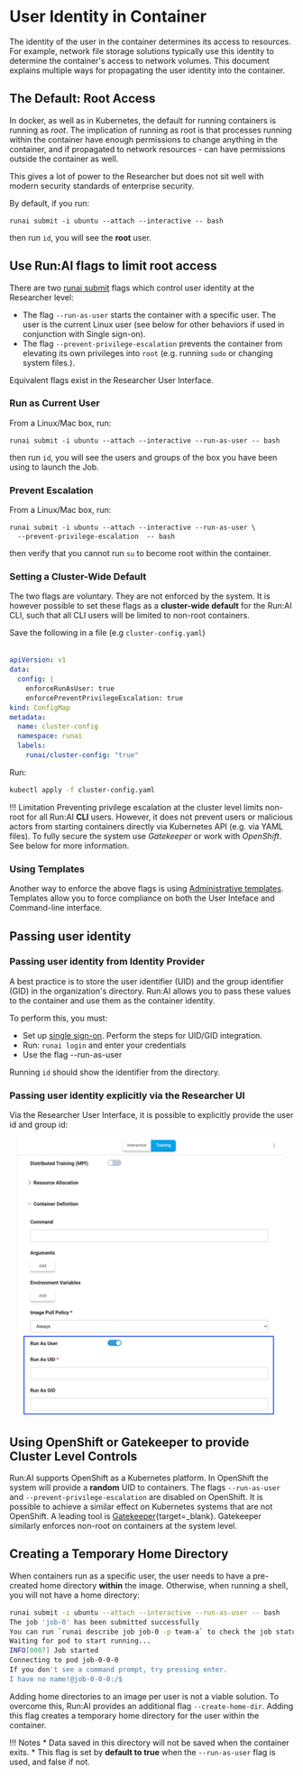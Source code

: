 
# User Identity in Container

The identity of the user in the container determines its access to resources. For example, network file storage solutions typically use this identity to determine the container's access to network volumes. This document explains multiple ways for propagating the user identity into the container.

## The Default: Root Access

In docker, as well as in Kubernetes, the default for running containers is running as _root_. The implication of running as root is that processes running within the container have enough permissions to change anything in the container, and if propagated to network resources - can have permissions outside the container as well. 

This gives a lot of power to the Researcher but does not sit well with modern security standards of enterprise security. 

By default, if you run:

```
runai submit -i ubuntu --attach --interactive -- bash
```
then run `id`, you will see the __root__ user. 

## Use Run:AI flags to limit root access

There are two [runai submit](../../../Researcher/cli-reference/runai-submit.md) flags which control user identity at the Researcher level:

* The flag `--run-as-user` starts the container with a specific user. The user is the current Linux user (see below for other behaviors if used in conjunction with Single sign-on). 
* The flag `--prevent-privilege-escalation` prevents the container from elevating its own privileges into `root` (e.g. running `sudo` or changing system files.). 

Equivalent flags exist in the Researcher User Interface.
### Run as Current User

From a Linux/Mac box, run:

```
runai submit -i ubuntu --attach --interactive --run-as-user -- bash
```

then run `id`, you will see the users and groups of the box you have been using to launch the Job.


### Prevent Escalation

From a Linux/Mac box, run:

```
runai submit -i ubuntu --attach --interactive --run-as-user \
  --prevent-privilege-escalation  -- bash
```

then verify that you cannot run `su` to become root within the container. 


### Setting a Cluster-Wide Default


The two flags are voluntary. They are not enforced by the system. It is however possible to set these flags as a __cluster-wide default__ for the Run:AI CLI, such that all CLI users will be limited to non-root containers.

Save the following in a file (e.g `cluster-config.yaml`)

``` YAML

apiVersion: v1
data:
  config: |
    enforceRunAsUser: true
    enforcePreventPrivilegeEscalation: true
kind: ConfigMap
metadata:
  name: cluster-config
  namespace: runai
  labels:
    runai/cluster-config: "true"
```

Run:

``` bash
kubectl apply -f cluster-config.yaml
``` 

!!! Limitation
    Preventing privilege escalation at the cluster level limits non-root for all Run:AI __CLI__ users. However, it does not prevent users or malicious actors from starting containers directly via Kubernetes API (e.g. via YAML files). To fully secure the system use _Gatekeeper_ or work with _OpenShift_. See below for more information.

### Using Templates

Another way to enforce the above flags is using [Administrative templates](../../../researcher-setup/templates/#administrative-templates). Templates allow you to force compliance on both the User Inteface and Command-line interface. 


## Passing user identity 
### Passing user identity from Identity Provider

A best practice is to store the user identifier (UID) and the group identifier (GID) in the organization's directory. Run:AI allows you to pass these values to the container and use them as the container identity.

To perform this, you must:

* Set up [single sign-on](../authentication/sso.md). Perform the steps for UID/GID integration.
* Run: `runai login` and enter your credentials
* Use the flag --run-as-user

Running `id` should show the identifier from the directory.


### Passing user identity explicitly via the Researcher UI 

Via the Researcher User Interface, it is possible to explicitly provide the user id and group id:

![](img/uid-explicit.png)


##  Using OpenShift or Gatekeeper to provide Cluster Level Controls


Run:AI supports OpenShift as a Kubernetes platform. In OpenShift the system will provide a __random__ UID to containers. The flags `--run-as-user` and `--prevent-privilege-escalation` are disabled on OpenShift.
It is possible to achieve a similar effect on Kubernetes systems that are not OpenShift. A leading tool is [Gatekeeper](https://open-policy-agent.github.io/gatekeeper/website/docs/){target=_blank}. Gatekeeper similarly enforces non-root on containers at the system level. 


## Creating a Temporary Home Directory

When containers run as a specific user, the user needs to have a pre-created home directory __within__ the image. Otherwise, when running a shell, you will not have a home directory:

``` bash hl_lines="8"
runai submit -i ubuntu --attach --interactive --run-as-user -- bash
The job 'job-0' has been submitted successfully
You can run `runai describe job job-0 -p team-a` to check the job status
Waiting for pod to start running...
INFO[0007] Job started
Connecting to pod job-0-0-0
If you don't see a command prompt, try pressing enter.
I have no name!@job-0-0-0:/$ 
```

Adding home directories to an image per user is not a viable solution. To overcome this, Run:AI provides an additional flag `--create-home-dir`. Adding this flag creates a temporary home directory for the user within the container.  

!!! Notes
    * Data saved in this directory will not be saved when the container exits. 
    * This flag is set by __default to true__ when the `--run-as-user` flag is used, and false if not.




